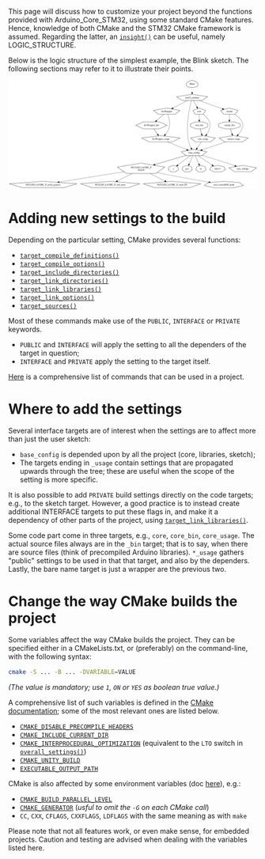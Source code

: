 
This page will discuss how to customize your project beyond the functions provided with Arduino_Core_STM32, using some standard CMake features.
Hence, knowledge of both CMake and the STM32 CMake framework is assumed.
Regarding the latter, an [`insight()`](./Functions-reference#insights) can be useful, namely LOGIC_STRUCTURE.

Below is the logic structure of the simplest example, the Blink sketch.
The following sections may refer to it to illustrate their points.

![Blink logic structure](../img/logicstructure.gv.svg)


# Adding new settings to the build

Depending on the particular setting, CMake provides several functions:
- [`target_compile_definitions()`](https://cmake.org/cmake/help/latest/command/target_compile_definitions.html)
- [`target_compile_options()`](https://cmake.org/cmake/help/latest/command/target_compile_options.html)
- [`target_include_directories()`](https://cmake.org/cmake/help/latest/command/target_include_directories.html)
- [`target_link_directories()`](https://cmake.org/cmake/help/latest/command/target_link_directories.html)
- [`target_link_libraries()`](https://cmake.org/cmake/help/latest/command/target_link_libraries.html)
- [`target_link_options()`](https://cmake.org/cmake/help/latest/command/target_link_options.html)
- [`target_sources()`](https://cmake.org/cmake/help/latest/command/target_sources.html)

Most of these commands make use of the `PUBLIC`, `INTERFACE` or `PRIVATE` keywords.
- `PUBLIC` and `INTERFACE` will apply the setting to all the dependers of the target in question;
- `INTERFACE` and `PRIVATE` apply the setting to the target itself.

[Here](https://cmake.org/cmake/help/latest/manual/cmake-commands.7.html) is a comprehensive list of commands that can be used in a project.

# Where to add the settings

Several interface targets are of interest when the settings are to affect more than just the user sketch:
- `base_config` is depended upon by all the project (core, libraries, sketch);
- The targets ending in  `_usage` contain settings that are propagated upwards through the tree;
  these are useful when the scope of the setting is more specific.

It is also possible to add `PRIVATE` build settings directly on the code targets; e.g., to the sketch target.
However, a good practice is to instead create additional INTERFACE targets to put these flags in,
and make it a dependency of other parts of the project, using [`target_link_libraries()`](https://cmake.org/cmake/help/latest/command/target_link_libraries.html).

Some code part come in three targets, e.g., `core`, `core_bin`, `core_usage`.
The actual source files always are in the `_bin` target; that is to say, when there are source files (think of precompiled Arduino libraries).
`*_usage` gathers "public" settings to be used in that that target, and also by the dependers.
Lastly, the bare name target is just a wrapper are the previous two.

# Change the way CMake builds the project

Some variables affect the way CMake builds the project.
They can be specified either in a CMakeLists.txt, or (preferably) on the command-line, with the following syntax:
```sh
cmake -S ... -B ... -DVARIABLE=VALUE
```
_(The value is mandatory; use `1`, `ON` or `YES` as boolean true value.)_

A comprehensive list of such variables is defined in the [CMake documentation](https://cmake.org/cmake/help/latest/manual/cmake-variables.7.html); some of the most relevant ones are listed below.

- [`CMAKE_DISABLE_PRECOMPILE_HEADERS`](https://cmake.org/cmake/help/latest/variable/CMAKE_DISABLE_PRECOMPILE_HEADERS.html)
- [`CMAKE_INCLUDE_CURRENT_DIR`](https://cmake.org/cmake/help/latest/variable/CMAKE_INCLUDE_CURRENT_DIR.html)
- [`CMAKE_INTERPROCEDURAL_OPTIMIZATION`](https://cmake.org/cmake/help/latest/variable/CMAKE_INTERPROCEDURAL_OPTIMIZATION.html) (equivalent to the `LTO` switch in [`overall_settings()`](./Functions-reference#overall_settings))
- [`CMAKE_UNITY_BUILD`](https://cmake.org/cmake/help/latest/variable/CMAKE_UNITY_BUILD.html)
- [`EXECUTABLE_OUTPUT_PATH`](https://cmake.org/cmake/help/latest/variable/EXECUTABLE_OUTPUT_PATH.html)

CMake is also affected by some environment variables (doc [here](https://cmake.org/cmake/help/latest/manual/cmake-env-variables.7.html)), e.g.:
- [`CMAKE_BUILD_PARALLEL_LEVEL`](https://cmake.org/cmake/help/latest/envvar/CMAKE_BUILD_PARALLEL_LEVEL.html)
- [`CMAKE_GENERATOR`](https://cmake.org/cmake/help/latest/envvar/CMAKE_GENERATOR.html) (_usful to omit the `-G` on each CMake call_)
- `CC`, `CXX`, `CFLAGS`, `CXXFLAGS`, `LDFLAGS` with the same meaning as with `make`

Please note that not all features work, or even make sense, for embedded projects.
Caution and testing are advised when dealing with the variables listed here.
